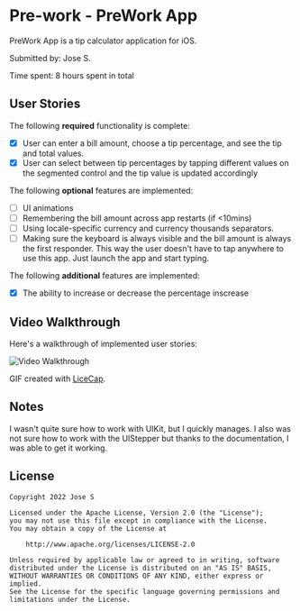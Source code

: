 # Pre-work - PreWork App

PreWork App is a tip calculator application for iOS.

Submitted by: Jose S.

Time spent: 8 hours spent in total

## User Stories

The following **required** functionality is complete:

* [x] User can enter a bill amount, choose a tip percentage, and see the tip and total values.
* [x] User can select between tip percentages by tapping different values on the segmented control and the tip value is updated accordingly

The following **optional** features are implemented:

* [ ] UI animations
* [ ] Remembering the bill amount across app restarts (if <10mins)
* [ ] Using locale-specific currency and currency thousands separators.
* [ ] Making sure the keyboard is always visible and the bill amount is always the first responder. This way the user doesn't have to tap anywhere to use this app. Just launch the app and start typing.

The following **additional** features are implemented:

- [x] The ability to increase or decrease the percentage inscrease 

## Video Walkthrough

Here's a walkthrough of implemented user stories:

<img src="[http://i.imgur.com/link/to/your/gif/file.gif' title='Video Walkthrough' width='](http://g.recordit.co/am6Y98VwzJ.gif)" alt='Video Walkthrough' />

GIF created with [LiceCap](http://www.cockos.com/licecap/).

## Notes

I wasn't quite sure how to work with UIKit, but I quickly manages. I also was not sure how to work with the UIStepper but thanks to the documentation, I was able to get it working.

## License

    Copyright 2022 Jose S

    Licensed under the Apache License, Version 2.0 (the "License");
    you may not use this file except in compliance with the License.
    You may obtain a copy of the License at

        http://www.apache.org/licenses/LICENSE-2.0

    Unless required by applicable law or agreed to in writing, software
    distributed under the License is distributed on an "AS IS" BASIS,
    WITHOUT WARRANTIES OR CONDITIONS OF ANY KIND, either express or implied.
    See the License for the specific language governing permissions and
    limitations under the License.
